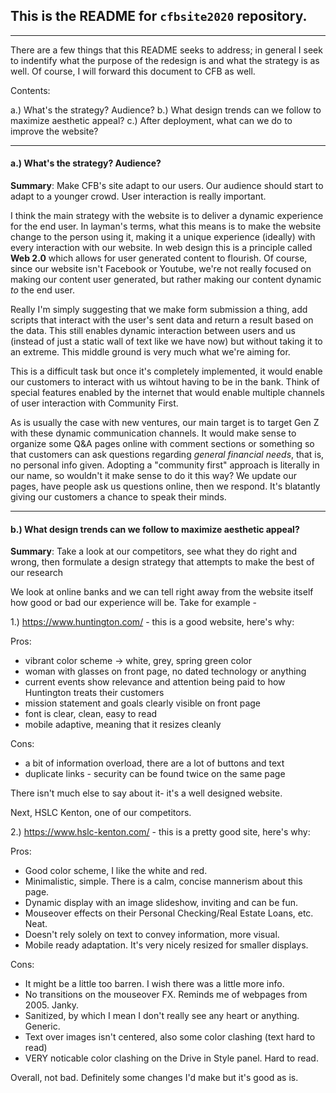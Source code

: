 ## This is the README for `cfbsite2020` repository. 

----

There are a few things that this README seeks to address; in general I seek to 
indentify what the purpose of the redesign is and what the strategy is as well.
Of course, I will forward this document to CFB as well. 


Contents: 

a.) What's the strategy? Audience?
b.) What design trends can we follow to maximize aesthetic appeal?
c.) After deployment, what can we do to improve the website?

----

#### a.) What's the strategy? Audience?

**Summary**: Make CFB's site adapt to our users. Our audience should start to 
adapt to a younger crowd. User interaction is really important.

I think the main strategy with the website is to deliver a dynamic experience
for the end user. In layman's terms, what this means is to make the website 
change to the person using it, making it a unique experience (ideally) with 
every interaction with our website. In web design this is a principle called 
**Web 2.0** which allows for user generated content to flourish. Of course, 
since our website isn't Facebook or Youtube, we're not really focused on making
our content user generated, but rather making our content dynamic *to* the end
user. 

Really I'm simply suggesting that we make form submission a thing, add scripts
that interact with the user's sent data and return a result based on the data. 
This still enables dynamic interaction between users and us (instead of just a 
static wall of text like we have now) but without taking it to an extreme. This
middle ground is very much what we're aiming for. 

This is a difficult task but once it's completely implemented, it would enable 
our customers to interact with us wihtout having to be in the bank. Think of 
special features enabled by the internet that would enable multiple channels of
user interaction with Community First. 

As is usually the case with new ventures, our main target is to target Gen Z 
with these dynamic communication channels. It would make sense to organize some
Q&A pages online with comment sections or something so that customers can ask 
questions regarding *general financial needs*, that is, no personal info given.
Adopting a "community first" approach is literally in our name, so wouldn't it 
make sense to do it this way? We update our pages, have people ask us questions
online, then we respond. It's blatantly giving our customers a chance to speak 
their minds. 

----

#### b.) What design trends can we follow to maximize aesthetic appeal?

**Summary**: Take a look at our competitors, see what they do right and wrong,
then formulate a design strategy that attempts to make the best of our research

We look at online banks and we can tell right away from the website itself how
good or bad our experience will be. Take for example -

1.) https://www.huntington.com/ - this is a good website, here's why:

Pros:
- vibrant color scheme -> white, grey, spring green color
- woman with glasses on front page, no dated technology or anything
- current events show relevance and attention being paid to how Huntington
treats their customers
- mission statement and goals clearly visible on front page
- font is clear, clean, easy to read
- mobile adaptive, meaning that it resizes cleanly 

Cons:
- a bit of information overload, there are a lot of buttons and text
- duplicate links - security can be found twice on the same page

There isn't much else to say about it- it's a well designed website.

Next, HSLC Kenton, one of our competitors. 

2.) https://www.hslc-kenton.com/ - this is a pretty good site, here's why:

Pros:
- Good color scheme, I like the white and red. 
- Minimalistic, simple. There is a calm, concise mannerism about this page. 
- Dynamic display with an image slideshow, inviting and can be fun.
- Mouseover effects on their Personal Checking/Real Estate Loans, etc. Neat.
- Doesn't rely solely on text to convey information, more visual.
- Mobile ready adaptation. It's very nicely resized for smaller displays. 

Cons:
- It might be a little too barren. I wish there was a little more info.
- No transitions on the mouseover FX. Reminds me of webpages from 2005. Janky.
- Sanitized, by which I mean I don't really see any heart or anything. Generic.
- Text over images isn't centered, also some color clashing (text hard to read)
- VERY noticable color clashing on the Drive in Style panel. Hard to read.

Overall, not bad. Definitely some changes I'd make but it's good as is. 

